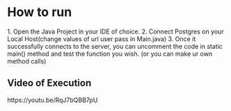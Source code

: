 <h1>How to run</h1>
1. Open the Java Project in your IDE of choice. 
2. Connect Postgres on your Local Host(change values of url user pass in Main.java)
3. Once it successfully connects to the server, you can uncomment the code in static main() method and test the function you wish. (or you can make ur own method calls)

<h2>Video of Execution</h2>
https://youtu.be/RqJ7bQBB7pU
